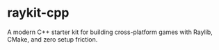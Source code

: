 # raykit-cpp
A modern C++ starter kit for building cross-platform games with Raylib, CMake, and zero setup friction.
